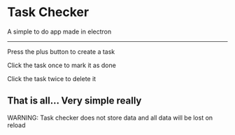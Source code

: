 # Task Checker

A simple to do app made in electron

---

Press the plus button to create a task

Click the task once to mark it as done

Click the task twice to delete it

## That is all... Very simple really

WARNING: Task checker does not store data and all data will be lost on reload
